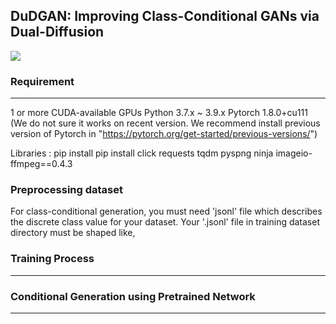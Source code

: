 ## DuDGAN: Improving Class-Conditional GANs via Dual-Diffusion 

<img src="https://github.com/taesunyeom/DuDGAN/assets/102474982/7c7055e5-bc7a-4397-b5bb-d77467a67af6"/>


### Requirement
---
1 or more CUDA-available GPUs
Python 3.7.x ~ 3.9.x
Pytorch 1.8.0+cu111 (We do not sure it works on recent version. We recommend install previous version of Pytorch in "https://pytorch.org/get-started/previous-versions/")

Libraries : 
  pip install pip install click requests tqdm pyspng ninja imageio-ffmpeg==0.4.3 


### Preprocessing dataset

For class-conditional generation, you must need 'jsonl' file which describes the discrete class value for your dataset.
Your '.jsonl' file in training dataset directory must be shaped like,
    


### Training Process
---




### Conditional Generation using Pretrained Network
---

